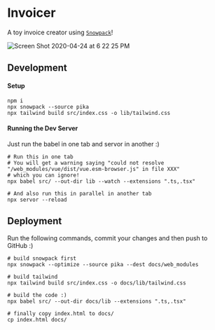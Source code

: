 # Invoicer
A toy invoice creator using [`Snowpack`](https://www.snowpack.dev/#snowpack)!

![Screen Shot 2020-04-24 at 6 22 25 PM](https://user-images.githubusercontent.com/18077531/80258013-97307200-8658-11ea-9d33-b0fab2ea5015.png)

## Development
#### Setup
```
npm i
npx snowpack --source pika
npx tailwind build src/index.css -o lib/tailwind.css
```

#### Running the Dev Server
Just run the babel in one tab and servor in another :)

```
# Run this in one tab
# You will get a warning saying "could not resolve "/web_modules/vue/dist/vue.esm-browser.js" in file XXX"
# which you can ignore!
npx babel src/ --out-dir lib --watch --extensions ".ts,.tsx"

# And also run this in parallel in another tab
npx servor --reload
```

## Deployment
Run the following commands, commit your changes and then push to GitHub :)
```
# build snowpack first
npx snowpack --optimize --source pika --dest docs/web_modules

# build tailwind
npx tailwind build src/index.css -o docs/lib/tailwind.css

# build the code :)
npx babel src/ --out-dir docs/lib --extensions ".ts,.tsx"

# finally copy index.html to docs/
cp index.html docs/
```
